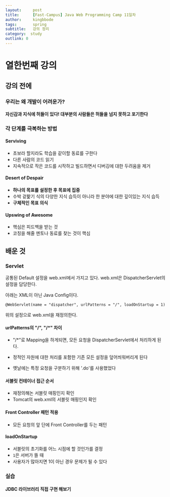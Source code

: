 ```yaml
---
layout:     post
title:      [Fast-Campus] Java Web Programming Camp 11일차
author:     kingbbode
tags:       spring
subtitle:   강의 정리
category:  study
outlink: 0
---
```


열한번째 강의
=============

강의 전에
---------

### **우리는 왜 개발이 어려운가?**

**자신감과 지식에 허들이 있다! 대부분의 사람들은 허들을 넘지 못하고 포기한다**

### 각 단계를 극복하는 방법

#### Serviving

-	초보라 할지라도 학습을 같이할 동료를 구한다
-	다른 사람의 코드 읽기
-	지속적으로 작은 코드를 시작하고 빌드하면서 디버깅에 대한 두려움을 제거

#### Desert of Despair

-	**하나의 목표를 설정한 후 목표에 집중**
-	수박 겉핥기 식의 다양한 지식 습득이 아니라 한 분야에 대한 깊이있는 지식 습득
-	**구체적인 목표 의식**

#### Upswing of Awesome

-	핵심은 피드백을 받는 것
-	코칭을 해줄 멘토나 동료를 찾는 것이 핵심

배운 것
-------

### Servlet

공통된 Default 설정을 web.xml에서 가지고 있다. web.xml은 DispatcherServlet의 설정을 담당한다.

아래는 XML이 아닌 Java Config이다.

```
@WebServlet(name = "dispatcher", urlPatterns = "/", loadOnStartup = 1)
```

위의 설정으로 web.xml을 재정의한다.

#### urlPatterns의 "/", "/\*" 차이

-	"/\*"로 Mapping을 하게되면, 모든 요청을 DispatcherServlet에서 처리하게 된다.

-	정적인 자원에 대한 처리를 포함한 기존 모든 설정을 덮어씌워버리게 된다

-	옛날에는 특정 요청을 구분하기 위해 '.do'를 사용했었다

#### 서블릿 컨테이너 접근 순서

-	재정의해논 서블릿 매핑인지 확인
-	Tomcat의 web.xml의 서블릿 매핑인지 확인

#### Front Controller 패턴 적용

-	모든 요청의 앞 단에 Front Controller를 두는 패턴

#### loadOnStartup

-	서블릿의 초기화를 어느 시점에 할 것인가를 결정
-	`1`은 서버가 뜰 때
-	사용자가 많아지면 1이 아닌 경우 문제가 될 수 있다

### 실습

#### JDBC 라이브러리 직접 구현 해보기
